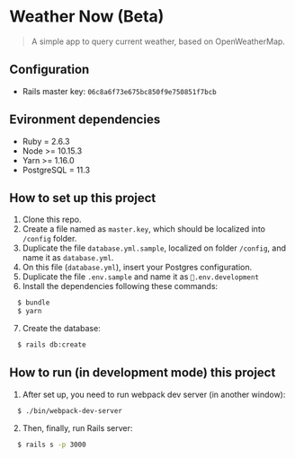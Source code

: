 # Weather Now (Beta)
> A simple app to query current weather, based on OpenWeatherMap.

## Configuration

- Rails master key: `06c8a6f73e675bc850f9e750851f7bcb`

## Evironment dependencies
- Ruby = 2.6.3
- Node >= 10.15.3
- Yarn >= 1.16.0
- PostgreSQL = 11.3

## How to set up this project
1. Clone this repo.
2. Create a file named as `master.key`, which should be localized into `/config` folder.
3. Duplicate the file `database.yml.sample`, localized on folder `/config`, and name it as `database.yml`.
4. On this file (`database.yml`), insert your Postgres configuration.
5. Duplicate the file `.env.sample` and name it as `.env.development`
6. Install the dependencies following these commands:
```sh
  $ bundle
  $ yarn
```
7. Create the database:
```sh
  $ rails db:create
```

## How to run (in development mode) this project
1. After set up, you need to run webpack dev server (in another window):
```sh
  $ ./bin/webpack-dev-server
```
2. Then, finally, run Rails server:
```sh
  $ rails s -p 3000
```